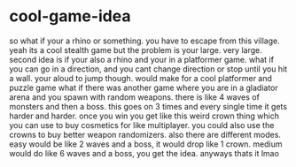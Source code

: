 # cool-game-idea
so what if your a rhino or something. you have to escape from this village. yeah its a cool stealth game but the problem is your large. very large.
second idea is if your also a rhino and your in a platformer game. what if you can go in a direction, and you cant change direction or stop until you hit a wall. your aloud to jump though. would make for a cool platformer and puzzle game
what if there was another game where you are in a gladiator arena and you spawn with random weapons. there is like 4 waves of monsters and then a boss. this goes on 3 times and every single time it gets harder and harder. once you win you get like this weird crown thing which you can use to buy cosmetics for like multiplayer. you could also use the crowns to buy better weapon randomizers. also there are different modes. easy would be like 2 waves and a boss, it would drop like 1 crown. medium would do like 6 waves and a boss, you get the idea.
anyways thats it lmao
